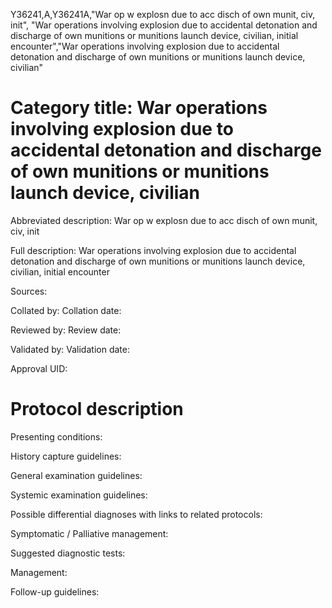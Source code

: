 Y36241,A,Y36241A,"War op w explosn due to acc disch of own munit, civ, init", "War operations involving explosion due to accidental detonation and discharge of own munitions or munitions launch device, civilian, initial encounter","War operations involving explosion due to accidental detonation and discharge of own munitions or munitions launch device, civilian"
# Category title: War operations involving explosion due to accidental detonation and discharge of own munitions or munitions launch device, civilian

Abbreviated description: War op w explosn due to acc disch of own munit, civ, init

Full description: War operations involving explosion due to accidental detonation and discharge of own munitions or munitions launch device, civilian, initial encounter

Sources:

Collated by:
Collation date:

Reviewed by:
Review date:

Validated by:
Validation date:

Approval UID:

# Protocol description

Presenting conditions:

History capture guidelines:

General examination guidelines:

Systemic examination guidelines:

Possible differential diagnoses with links to related protocols:

Symptomatic / Palliative management:

Suggested diagnostic tests:

Management:

Follow-up guidelines:
